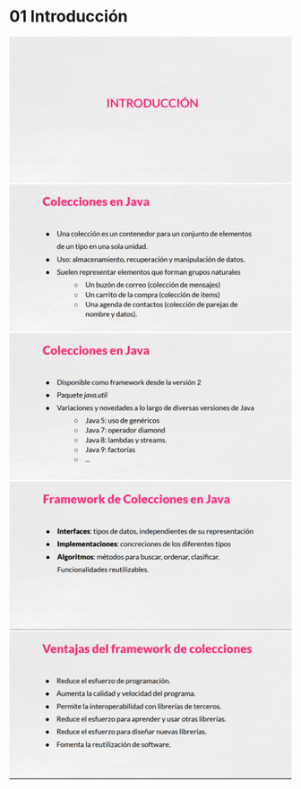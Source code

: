 # 01 Introducción

<img src="images/01-04.png">

<img src="images/01-05.png">

<img src="images/01-06.png">

<img src="images/01-07.png">

<img src="images/01-08.png">
